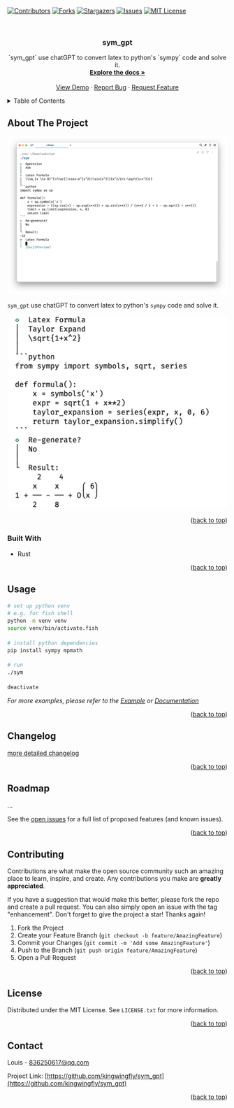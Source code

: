 <a name="readme-top"></a>

<!-- PROJECT SHIELDS -->
<!--
*** I'm using markdown "reference style" links for readability.
*** Reference links are enclosed in brackets [ ] instead of parentheses ( ).
*** See the bottom of this document for the declaration of the reference variables
*** for contributors-url, forks-url, etc. This is an optional, concise syntax you may use.
*** https://www.markdownguide.org/basic-syntax/#reference-style-links
-->
[![Contributors][contributors-shield]][contributors-url]
[![Forks][forks-shield]][forks-url]
[![Stargazers][stars-shield]][stars-url]
[![Issues][issues-shield]][issues-url]
[![MIT License][license-shield]][license-url]



<!-- PROJECT LOGO -->
<br />
<div align="center">
<h3 align="center">sym_gpt</h3>

  <p align="center">
    `sym_gpt` use chatGPT to convert latex to python's `sympy` code and solve it.
    <br />
    <a href="https://docs.rs/encrypt_config"><strong>Explore the docs »</strong></a>
    <br />
    <br />
    <a href="https://github.com/kingwingfly/sym_gpt">View Demo</a>
    ·
    <a href="https://github.com/kingwingfly/sym_gpt/issues">Report Bug</a>
    ·
    <a href="https://github.com/kingwingfly/sym_gpt/issues">Request Feature</a>
  </p>
</div>



<!-- TABLE OF CONTENTS -->
<details>
  <summary>Table of Contents</summary>
  <ol>
    <li>
      <a href="#about-the-project">About The Project</a>
      <ul>
        <li><a href="#built-with">Built With</a></li>
      </ul>
    </li>
    <li><a href="#usage">Usage</a></li>
    <li><a href="#changelog">Changelog</a></li>
    <li><a href="#roadmap">Roadmap</a></li>
    <li><a href="#contributing">Contributing</a></li>
    <li><a href="#license">License</a></li>
    <li><a href="#contact">Contact</a></li>
    <li><a href="#acknowledgments">Acknowledgments</a></li>
  </ol>
</details>



<!-- ABOUT THE PROJECT -->
## About The Project

[![Product Name Screen Shot][product-screenshot]](https://github.com/kingwingfly/sym_gpt)

`sym_gpt` use chatGPT to convert latex to python's `sympy` code and solve it.

![taylor](images/taylor_expand.png)

<p align="right">(<a href="#readme-top">back to top</a>)</p>



### Built With

* Rust

<p align="right">(<a href="#readme-top">back to top</a>)</p>



<!-- USAGE EXAMPLES -->
## Usage
```sh
# set up python venv
# e.g. for fish shell
python -m venv venv
source venv/bin/activate.fish

# install python dependencies
pip install sympy mpmath

# run
./sym

deactivate
```

_For more examples, please refer to the [Example](https://github.com/kingwingfly/sym_gpt/tree/dev/tests) or [Documentation](https://docs.rs/encrypt_config)_

<p align="right">(<a href="#readme-top">back to top</a>)</p>


<!-- CHANGELOG -->
## Changelog

[more detailed changelog](https://github.com/kingwingfly/sym_gpt/blob/dev/CHANGELOG.md)

<p align="right">(<a href="#readme-top">back to top</a>)</p>


<!-- ROADMAP -->
## Roadmap

...

See the [open issues](https://github.com/kingwingfly/sym_gpt/issues) for a full list of proposed features (and known issues).

<p align="right">(<a href="#readme-top">back to top</a>)</p>



<!-- CONTRIBUTING -->
## Contributing

Contributions are what make the open source community such an amazing place to learn, inspire, and create. Any contributions you make are **greatly appreciated**.

If you have a suggestion that would make this better, please fork the repo and create a pull request. You can also simply open an issue with the tag "enhancement".
Don't forget to give the project a star! Thanks again!

1. Fork the Project
2. Create your Feature Branch (`git checkout -b feature/AmazingFeature`)
3. Commit your Changes (`git commit -m 'Add some AmazingFeature'`)
4. Push to the Branch (`git push origin feature/AmazingFeature`)
5. Open a Pull Request

<p align="right">(<a href="#readme-top">back to top</a>)</p>



<!-- LICENSE -->
## License

Distributed under the MIT License. See `LICENSE.txt` for more information.

<p align="right">(<a href="#readme-top">back to top</a>)</p>



<!-- CONTACT -->
## Contact

Louis - 836250617@qq.com

Project Link: [https://github.com/kingwingfly/sym_gpt](https://github.com/kingwingfly/sym_gpt)

<p align="right">(<a href="#readme-top">back to top</a>)</p>




<!-- MARKDOWN LINKS & IMAGES -->
<!-- https://www.markdownguide.org/basic-syntax/#reference-style-links -->
[contributors-shield]: https://img.shields.io/github/contributors/kingwingfly/sym_gpt.svg?style=for-the-badge
[contributors-url]: https://github.com/kingwingfly/sym_gpt/graphs/contributors
[forks-shield]: https://img.shields.io/github/forks/kingwingfly/sym_gpt.svg?style=for-the-badge
[forks-url]: https://github.com/kingwingfly/sym_gpt/network/members
[stars-shield]: https://img.shields.io/github/stars/kingwingfly/sym_gpt.svg?style=for-the-badge
[stars-url]: https://github.com/kingwingfly/sym_gpt/stargazers
[issues-shield]: https://img.shields.io/github/issues/kingwingfly/sym_gpt.svg?style=for-the-badge
[issues-url]: https://github.com/kingwingfly/sym_gpt/issues
[license-shield]: https://img.shields.io/github/license/kingwingfly/sym_gpt.svg?style=for-the-badge
[license-url]: https://github.com/kingwingfly/sym_gpt/blob/master/LICENSE.txt
[linkedin-shield]: https://img.shields.io/badge/-LinkedIn-black.svg?style=for-the-badge&logo=linkedin&colorB=555
[product-screenshot]: images/screenshot.png
